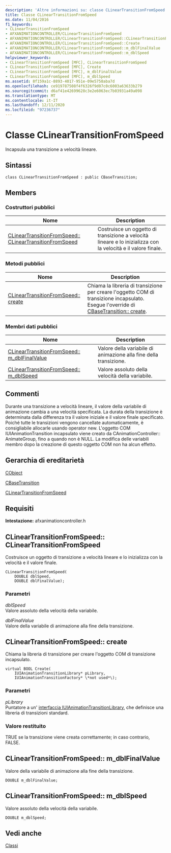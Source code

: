```yaml
---
description: 'Altre informazioni su: classe CLinearTransitionFromSpeed'
title: Classe CLinearTransitionFromSpeed
ms.date: 11/04/2016
f1_keywords:
- CLinearTransitionFromSpeed
- AFXANIMATIONCONTROLLER/CLinearTransitionFromSpeed
- AFXANIMATIONCONTROLLER/CLinearTransitionFromSpeed::CLinearTransitionFromSpeed
- AFXANIMATIONCONTROLLER/CLinearTransitionFromSpeed::Create
- AFXANIMATIONCONTROLLER/CLinearTransitionFromSpeed::m_dblFinalValue
- AFXANIMATIONCONTROLLER/CLinearTransitionFromSpeed::m_dblSpeed
helpviewer_keywords:
- CLinearTransitionFromSpeed [MFC], CLinearTransitionFromSpeed
- CLinearTransitionFromSpeed [MFC], Create
- CLinearTransitionFromSpeed [MFC], m_dblFinalValue
- CLinearTransitionFromSpeed [MFC], m_dblSpeed
ms.assetid: 8f159a1c-8893-4017-951e-09e5758aba7d
ms.openlocfilehash: ce919787508f4f6326f9d07c0c6003a63633b279
ms.sourcegitcommit: d6af41e42699628c3e2e6063ec7b03931a49a098
ms.translationtype: MT
ms.contentlocale: it-IT
ms.lasthandoff: 12/11/2020
ms.locfileid: "97236737"
---
```

# <a name="clineartransitionfromspeed-class"></a>Classe CLinearTransitionFromSpeed

Incapsula una transizione a velocità lineare.

## <a name="syntax"></a>Sintassi

```
class CLinearTransitionFromSpeed : public CBaseTransition;
```

## <a name="members"></a>Members

### <a name="public-constructors"></a>Costruttori pubblici

|Nome|Description|
|----------|-----------------|
|[CLinearTransitionFromSpeed:: CLinearTransitionFromSpeed](#clineartransitionfromspeed)|Costruisce un oggetto di transizione a velocità lineare e lo inizializza con la velocità e il valore finale.|

### <a name="public-methods"></a>Metodi pubblici

|Nome|Description|
|----------|-----------------|
|[CLinearTransitionFromSpeed:: create](#create)|Chiama la libreria di transizione per creare l'oggetto COM di transizione incapsulato. Esegue l'override di [CBaseTransition:: create](../../mfc/reference/cbasetransition-class.md#create).|

### <a name="public-data-members"></a>Membri dati pubblici

|Nome|Description|
|----------|-----------------|
|[CLinearTransitionFromSpeed:: m_dblFinalValue](#m_dblfinalvalue)|Valore della variabile di animazione alla fine della transizione.|
|[CLinearTransitionFromSpeed:: m_dblSpeed](#m_dblspeed)|Valore assoluto della velocità della variabile.|

## <a name="remarks"></a>Commenti

Durante una transizione a velocità lineare, il valore della variabile di animazione cambia a una velocità specificata. La durata della transizione è determinata dalla differenza tra il valore iniziale e il valore finale specificato. Poiché tutte le transizioni vengono cancellate automaticamente, è consigliabile allocarle usando operator new. L'oggetto COM IUIAnimationTransition incapsulato viene creato da CAnimationController:: AnimateGroup, fino a quando non è NULL. La modifica delle variabili membro dopo la creazione di questo oggetto COM non ha alcun effetto.

## <a name="inheritance-hierarchy"></a>Gerarchia di ereditarietà

[CObject](../../mfc/reference/cobject-class.md)

[CBaseTransition](../../mfc/reference/cbasetransition-class.md)

[CLinearTransitionFromSpeed](../../mfc/reference/clineartransitionfromspeed-class.md)

## <a name="requirements"></a>Requisiti

**Intestazione:** afxanimationcontroller.h

## <a name="clineartransitionfromspeedclineartransitionfromspeed"></a><a name="clineartransitionfromspeed"></a> CLinearTransitionFromSpeed:: CLinearTransitionFromSpeed

Costruisce un oggetto di transizione a velocità lineare e lo inizializza con la velocità e il valore finale.

```
CLinearTransitionFromSpeed(
    DOUBLE dblSpeed,
    DOUBLE dblFinalValue);
```

### <a name="parameters"></a>Parametri

*dblSpeed*<br/>
Valore assoluto della velocità della variabile.

*dblFinalValue*<br/>
Valore della variabile di animazione alla fine della transizione.

## <a name="clineartransitionfromspeedcreate"></a><a name="create"></a> CLinearTransitionFromSpeed:: create

Chiama la libreria di transizione per creare l'oggetto COM di transizione incapsulato.

```
virtual BOOL Create(
    IUIAnimationTransitionLibrary* pLibrary,
    IUIAnimationTransitionFactory* \*not used*\);
```

### <a name="parameters"></a>Parametri

*pLibrary*<br/>
Puntatore a un' [interfaccia IUIAnimationTransitionLibrary](/windows/win32/api/uianimation/nn-uianimation-iuianimationtransitionlibrary), che definisce una libreria di transizioni standard.

### <a name="return-value"></a>Valore restituito

TRUE se la transizione viene creata correttamente; in caso contrario, FALSE.

## <a name="clineartransitionfromspeedm_dblfinalvalue"></a><a name="m_dblfinalvalue"></a> CLinearTransitionFromSpeed:: m_dblFinalValue

Valore della variabile di animazione alla fine della transizione.

```
DOUBLE m_dblFinalValue;
```

## <a name="clineartransitionfromspeedm_dblspeed"></a><a name="m_dblspeed"></a> CLinearTransitionFromSpeed:: m_dblSpeed

Valore assoluto della velocità della variabile.

```
DOUBLE m_dblSpeed;
```

## <a name="see-also"></a>Vedi anche

[Classi](../../mfc/reference/mfc-classes.md)
